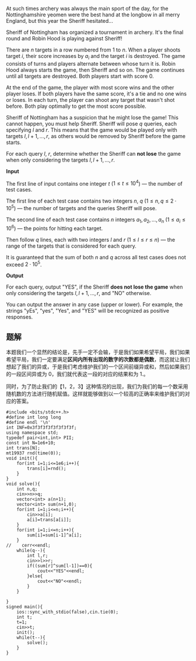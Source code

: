 At such times archery was always the main sport of the day, for the Nottinghamshire yeomen were the best hand at the longbow in all merry England, but this year the Sheriff hesitated...

Sheriff of Nottingham has organized a tournament in archery. It's the final round and Robin Hood is playing against Sheriff!

There are $n$ targets in a row numbered from $1$ to $n$. When a player shoots target $i$, their score increases by $a_i$ and the target $i$ is destroyed. The game consists of turns and players alternate between whose turn it is. Robin Hood always starts the game, then Sheriff and so on. The game continues until all targets are destroyed. Both players start with score $0$.

At the end of the game, the player with most score wins and the other player loses. If both players have the same score, it's a tie and no one wins or loses. In each turn, the player can shoot any target that wasn't shot before. Both play optimally to get the most score possible.

Sheriff of Nottingham has a suspicion that he might lose the game! This cannot happen, you must help Sheriff. Sheriff will pose $q$ queries, each specifying $l$ and $r$. This means that the game would be played only with targets $l, l+1, \dots, r$, as others would be removed by Sheriff before the game starts.

For each query $l$, $r$, determine whether the Sheriff can **not lose** the game when only considering the targets $l, l+1, \dots, r$.

**Input**

The first line of input contains one integer $t$ ($1 \le t \le 10^4$) — the number of test cases.

The first line of each test case contains two integers $n$, $q$ ($1 \le n,q \le 2\cdot10^5$) — the number of targets and the queries Sheriff will pose.

The second line of each test case contains $n$ integers $a_1, a_2, \ldots, a_n$ ($1 \le a_i \le 10^6$) — the points for hitting each target.

Then follow $q$ lines, each with two integers $l$ and $r$ ($1 \le l \le r \le n$) — the range of the targets that is considered for each query.

It is guaranteed that the sum of both $n$ and $q$ across all test cases does not exceed $2 \cdot 10^5$.


**Output**

For each query, output "YES", if the Sheriff **does not lose the game** when only considering the targets $l, l+1, \dots, r$, and "NO" otherwise.

You can output the answer in any case (upper or lower). For example, the strings "yEs", "yes", "Yes", and "YES" will be recognized as positive responses.


## 题解
本题我们一个显然的结论是，先手一定不会输，于是我们如果希望平局，我们如果希望平局，我们一定要满足**区间内所有出现的数字的次数都是偶数**，而这就让我们想起了我们的异或，于是我们考虑维护我们的一个区间前缀异或和，然后如果我们的一段区间异或为 0，我们就代表这一段的对应的结果和为 1.。

同时，为了防止我们的【1，2，3】这种情况的出现，我们为我们的每一个数采用随机数的方法进行随机赋值。这样就能够做到以一个较高的正确率来维护我们的对应的答案。

```
#include <bits/stdc++.h>
#define int long long
#define endl '\n'
int INF=0x3f3f3f3f3f3f3f3f;
using namespace std;
typedef pair<int,int> PII;
const int N=1e6+10;
int trans[N];
mt19937 rnd(time(0));
void init(){
    for(int i=1;i<=1e6;i++){
        trans[i]=rnd();
    }
}
void solve(){
    int n,q;
    cin>>n>>q;
    vector<int> a(n+1);
    vector<int> sum(n+1,0);
    for(int i=1;i<=n;i++){
        cin>>a[i];
        a[i]=trans[a[i]];
    }       
    for(int i=1;i<=n;i++){
        sum[i]=sum[i-1]^a[i];
    }
//    cerr<<endl;
    while(q--){
        int l,r;
        cin>>l>>r;
        if((sum[r]^sum[l-1])==0){
            cout<<"YES"<<endl;
        }else{
            cout<<"NO"<<endl;
        }
    }

}
signed main(){
    ios::sync_with_stdio(false),cin.tie(0);
    int t;
    t=1;
    cin>>t;
    init();
    while(t--){
        solve();
    }
}
```